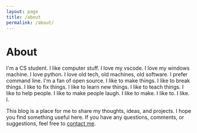 ```yaml
---
layout: page
title: /about
permalink: /about/
---
```


# About

I'm a CS student. I like computer stuff. I love my vscode. I love my windows machine. I love python. I love old tech, old machines, old software. I prefer command line. I'm a fan of open source. I like to make things. I like to break things. I like to fix things. I like to learn new things. I like to teach things. I like to help people. I like to make people laugh. I like to make. I like to. I like. I.

This blog is a place for me to share my thoughts, ideas, and projects. I hope you find something useful here. If you have any questions, comments, or suggestions, feel free to [contact me](/contact/).
